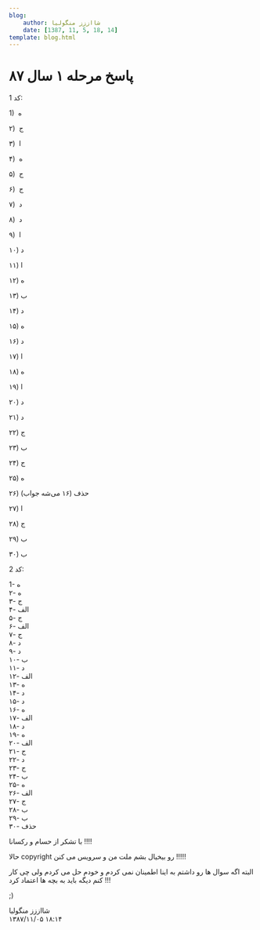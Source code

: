 ```yaml
---
blog:
    author: شااززز منگولیا
    date: [1387, 11, 5, 18, 14]
template: blog.html
---
```

# پاسخ مرحله ۱ سال ۸۷

<div class="cnt">
<p>کد 1:</p><p></p>
<p>1)  ه</p>
<p></p>
<p></p>
<p></p>
<p></p>
<p>۲)  ج</p>
<p>۳)  ا</p>
<p>۴)  ه</p>
<p>۵)  ج</p>
<p>۶)  ج</p>
<p>۷)  د</p>
<p>۸)  د</p>
<p>۹)  ا</p>
<p>۱۰) د</p>
<p>۱۱) ا</p>
<p>۱۲) ه</p>
<p>۱۳) ب</p>
<p>۱۴) د</p>
<p>۱۵) ه</p>
<p>۱۶) د</p>
<p>۱۷) ا</p>
<p>۱۸) ه</p>
<p>۱۹) ا</p>
<p>۲۰) د</p>
<p>۲۱) د</p>
<p>۲۲) ج</p>
<p>۲۳) ب</p>
<p>۲۴) ج</p>
<p>۲۵) ه</p>
<p>۲۶) حذف (۱۶ می‌شه جواب)</p>
<p>۲۷) ا</p>
<p>۲۸) ج</p>
<p>۲۹) ب</p>
<p>۳۰) ب</p>
<p>کد 2:</p><p>1- ه<br/>۲-  ه<br/>۳-  ج<br/>۴-  الف<br/>۵-  ج<br/>۶-  الف<br/>۷-  ج<br/>۸-  د<br/>۹-  د<br/>۱۰- ب<br/>۱۱- د<br/>۱۲- الف<br/>۱۳- ه<br/>۱۴- د<br/>۱۵- د<br/>۱۶- ه<br/>۱۷- الف<br/>۱۸- د<br/>۱۹- ه<br/>۲۰- الف<br/>۲۱- ج<br/>۲۲- د<br/>۲۳- ج<br/>۲۴- ب<br/>۲۵- ه<br/>۲۶- الف<br/>۲۷- ج<br/>۲۸- ب<br/>۲۹- ب<br/>۳۰- حذف</p><p>با تشکر از حسام و رکسانا !!!!</p><p>حالا copyright رو بیخیال بشم ملت من و سرویس می کنن !!!!!</p><p>البته اگه سوال ها رو داشتم به اینا اطمینان نمى کردم و خودم حل می کردم ولى چى کار کنم دیگه باید به بچه ها اعتماد کرد !!!</p><p>;)</p><p></p>
<p></p>
<p></p>
<p></p>
<p></p>
<p></p>
<p></p>
</div>

<div class="blog-info">
    <div class="blog-author">شااززز منگولیا</div>
    <div class="blog-date">۱۳۸۷/۱۱/۰۵ ۱۸:۱۴</div>
</div>

